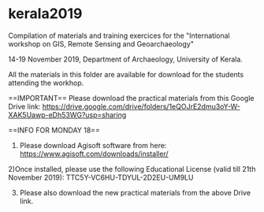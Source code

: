 # kerala2019

Compilation of materials and training exercices for the "International workshop on GIS, Remote Sensing and Geoarchaeology"

14-19 November 2019, Department of Archaeology, University of Kerala.

All the materials in this folder are available for download for the students attending the workhop.

==IMPORTANT==
Please download the practical materials from this Google Drive link: 
https://drive.google.com/drive/folders/1eQOJrE2dmu3oY-W-XAK5Uawp-eDh53WG?usp=sharing

==INFO FOR MONDAY 18==
1) Please download Agisoft software from here:
https://www.agisoft.com/downloads/installer/

2)Once installed, please use the following Educational License (valid till 21th November 2019): 
TTC5Y-VC6HU-TDYUL-2D2EU-UM9LU

3) Please also download the new practical materials from the above Drive link. 
